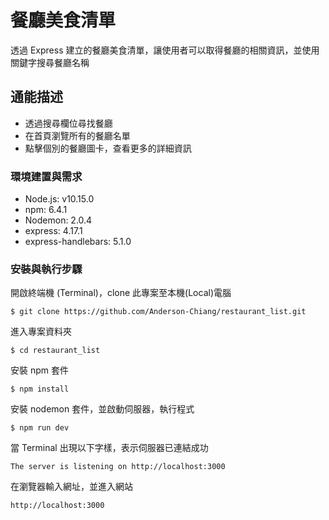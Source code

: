 # 餐廳美食清單
透過 Express 建立的餐廳美食清單，讓使用者可以取得餐廳的相關資訊，並使用關鍵字搜尋餐廳名稱
## 通能描述
- 透過搜尋欄位尋找餐廳
- 在首頁瀏覽所有的餐廳名單
- 點擊個別的餐廳圖卡，查看更多的詳細資訊
### 環境建置與需求
* Node.js: v10.15.0
* npm: 6.4.1
* Nodemon: 2.0.4
* express: 4.17.1
* express-handlebars: 5.1.0
### 安裝與執行步驟
開啟終端機 (Terminal)，clone 此專案至本機(Local)電腦
```
$ git clone https://github.com/Anderson-Chiang/restaurant_list.git
```

進入專案資料夾
```
$ cd restaurant_list
```

安裝 npm 套件
```
$ npm install
```

安裝 nodemon 套件，並啟動伺服器，執行程式
```
$ npm run dev
```

當 Terminal 出現以下字樣，表示伺服器已連結成功
```
The server is listening on http://localhost:3000
```

在瀏覽器輸入網址，並進入網站
```
http://localhost:3000
```